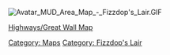 ![](Avatar_MUD_Area_Map_-_Fizzdop's_Lair.GIF "Avatar_MUD_Area_Map_-_Fizzdop's_Lair.GIF")

[Highways/Great Wall Map](Highways/Great_Wall_Map "wikilink")  

[Category: Maps](Category:_Maps "wikilink") [Category: Fizzdop's
Lair](Category:_Fizzdop's_Lair "wikilink")

